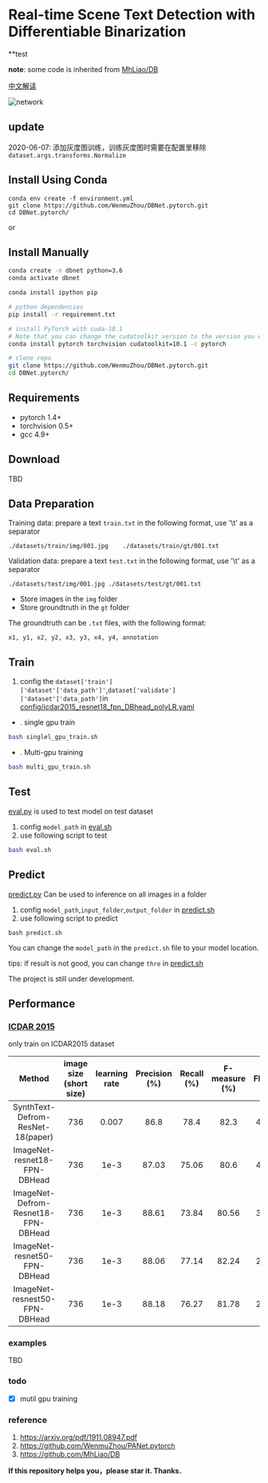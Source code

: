 # Real-time Scene Text Detection with Differentiable Binarization

**test

**note**: some code is inherited from [MhLiao/DB](https://github.com/MhLiao/DB)

[中文解读](https://zhuanlan.zhihu.com/p/94677957)

![network](imgs/paper/db.jpg)

## update 
2020-06-07: 添加灰度图训练，训练灰度图时需要在配置里移除`dataset.args.transforms.Normalize`

## Install Using Conda
```
conda env create -f environment.yml
git clone https://github.com/WenmuZhou/DBNet.pytorch.git
cd DBNet.pytorch/
```

or
## Install Manually 
```bash
conda create -n dbnet python=3.6
conda activate dbnet

conda install ipython pip

# python dependencies
pip install -r requirement.txt

# install PyTorch with cuda-10.1
# Note that you can change the cudatoolkit version to the version you want.
conda install pytorch torchvision cudatoolkit=10.1 -c pytorch

# clone repo
git clone https://github.com/WenmuZhou/DBNet.pytorch.git
cd DBNet.pytorch/

```

## Requirements
* pytorch 1.4+
* torchvision 0.5+
* gcc 4.9+

## Download

TBD

## Data Preparation

Training data: prepare a text `train.txt` in the following format, use '\t' as a separator
```
./datasets/train/img/001.jpg	./datasets/train/gt/001.txt
```

Validation data: prepare a text `test.txt` in the following format, use '\t' as a separator
```
./datasets/test/img/001.jpg	./datasets/test/gt/001.txt
```
- Store images in the `img` folder
- Store groundtruth in the `gt` folder

The groundtruth can be `.txt` files, with the following format:
```
x1, y1, x2, y2, x3, y3, x4, y4, annotation
```


## Train
1. config the `dataset['train']['dataset'['data_path']'`,`dataset['validate']['dataset'['data_path']`in [config/icdar2015_resnet18_fpn_DBhead_polyLR.yaml](cconfig/icdar2015_resnet18_fpn_DBhead_polyLR.yaml)
* . single gpu train
```bash
bash singlel_gpu_train.sh
```
* . Multi-gpu training
```bash
bash multi_gpu_train.sh
```
## Test

[eval.py](tools/eval.py) is used to test model on test dataset

1. config `model_path` in [eval.sh](eval.sh)
2. use following script to test
```bash
bash eval.sh
```

## Predict 
[predict.py](tools/predict.py) Can be used to inference on all images in a folder
1. config `model_path`,`input_folder`,`output_folder` in [predict.sh](predict.sh)
2. use following script to predict
```
bash predict.sh
```
You can change the `model_path` in the `predict.sh` file to your model location. 

tips: if result is not good, you can change `thre` in [predict.sh](predict.sh) 
    
The project is still under development.

<h2 id="Performance">Performance</h2>

### [ICDAR 2015](http://rrc.cvc.uab.es/?ch=4)
only train on ICDAR2015 dataset

| Method                   | image size (short size) |learning rate | Precision (%) | Recall (%) | F-measure (%) | FPS |
|:--------------------------:|:-------:|:--------:|:--------:|:------------:|:---------------:|:-----:|
| SynthText-Defrom-ResNet-18(paper)  | 736 |0.007 | 86.8 | 78.4 | 82.3 | 48 |
| ImageNet-resnet18-FPN-DBHead  |736 |1e-3| 87.03 | 75.06 | 80.6 | 43 |
| ImageNet-Defrom-Resnet18-FPN-DBHead  |736 |1e-3| 88.61 | 73.84 | 80.56 | 36 |
| ImageNet-resnet50-FPN-DBHead  |736 |1e-3| 88.06 | 77.14 | 82.24 | 27 |
| ImageNet-resnest50-FPN-DBHead  |736 |1e-3| 88.18 | 76.27 | 81.78 | 27 |


### examples
TBD


### todo
- [x] mutil gpu training

### reference
1. https://arxiv.org/pdf/1911.08947.pdf
2. https://github.com/WenmuZhou/PANet.pytorch
3. https://github.com/MhLiao/DB

**If this repository helps you，please star it. Thanks.**
